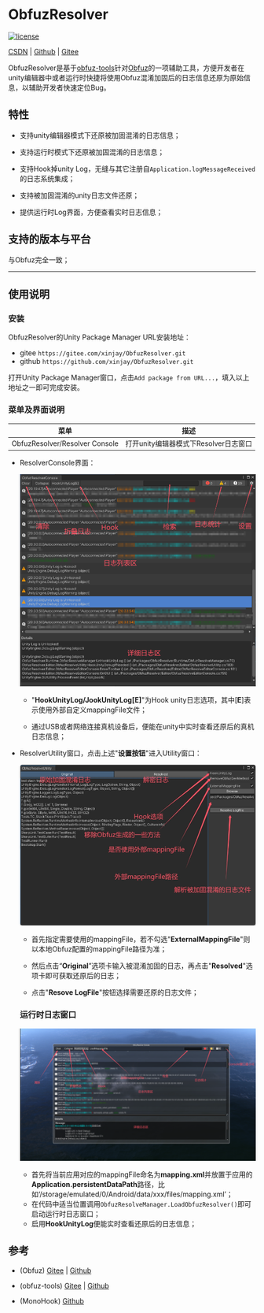 # ObfuzResolver

[![license](http://img.shields.io/badge/license-MIT-blue.svg)](https://github.com/xinjay/ObfuzResolver/blob/master/LICENSE)

[CSDN](https://blog.csdn.net/xinjay1992/article/details/150548652) | [Github](https://github.com/xinjay/ObfuzResolver) | [Gitee](https://gitee.com/xinjay/obfuz-resolver)

ObfuzResolver是基于[obfuz-tools](https://github.com/focus-creative-games/obfuz-tools)针对[Obfuz](https://github.com/focus-creative-games/obfuz)的一项辅助工具，方便开发者在unity编辑器中或者运行时快捷将使用Obfuz混淆加固后的日志信息还原为原始信息，以辅助开发者快速定位Bug。

## 特性

- 支持unity编辑器模式下还原被加固混淆的日志信息；

- 支持运行时模式下还原被加固混淆的日志信息；

- 支持Hook掉unity Log，无缝与其它注册自`Application.logMessageReceived`的日志系统集成；

- 支持被加固混淆的unity日志文件还原；

- 提供运行时Log界面，方便查看实时日志信息；

## 支持的版本与平台

与Obfuz完全一致；

------

## 使用说明

### 安装

ObfuzResolver的Unity Package Manager URL安装地址：

- gitee `https://gitee.com/xinjay/ObfuzResolver.git`
- github `https://github.com/xinjay/ObfuzResolver.git`

打开Unity Package Manager窗口，点击`Add package from URL...`，填入以上地址之一即可完成安装。

### 菜单及界面说明

| 菜单                             | 描述                        |
|:------------------------------:|:-------------------------:|
| ObfuzResolver/Resolver Console | 打开unity编辑器模式下Resolver日志窗口 |

- ResolverConsole界面：
  
  <img title="" src="Image~/editor_console.png" alt="editor_console.jpg" data-align="left">
  
  - "**HookUnityLog/JookUnityLog[E]**"为Hook unity日志选项，其中[**E**]表示使用外部自定义mappingFile文件；
  
  - 通过USB或者网络连接真机设备后，便能在unity中实时查看还原后的真机日志信息；

- ResolverUtility窗口，点击上述"**设置按钮**"进入Utility窗口：
  
  ![./Image/obfuz_utility.png](./Image~/obfuz_utility.png)
  
  - 首先指定需要使用的mappingFile，若不勾选"**ExternalMappingFile**"则以本地Obfuz配置的mappingFile路径为准；
  
  - 然后点击“**Original**”选项卡输入被混淆加固的日志，再点击"**Resolved**"选项卡即可获取还原后的日志；
  
  - 点击"**Resove LogFile**"按钮选择需要还原的日志文件；
  
  ### 运行时日志窗口
  
    ![./Image/obfuz_utility.png](./Image~/runtime_console.png)
  
  - 首先将当前应用对应的mappingFile命名为**mapping.xml**并放置于应用的**Application.persistentDataPath**路径，比如‘/storage/emulated/0/Android/data/xxx/files/mapping.xml’；
  + 在代码中适当位置调用`ObfuzResolveManager.LoadObfuzResolver()`即可启动运行时日志窗口；
  + 启用**HookUnityLog**便能实时查看还原后的日志信息；

## 参考

- (Obfuz) [Gitee](https://gitee.com/focus-creative-games/obfuz) | [Github](https://github.com/focus-creative-games/obfuz)

- (obfuz-tools) [Gitee](https://gitee.com/focus-creative-games/obfuz-tools) | [Github](https://github.com/focus-creative-games/obfuz-tools)

- (MonoHook) [Github](https://github.com/Misaka-Mikoto-Tech/MonoHook)
